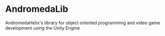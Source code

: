 # AndromedaLib
AndromedaHelix's library for object oriented programming and video game development using the Unity Engine

